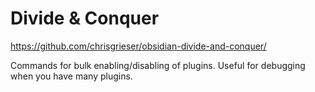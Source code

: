 # Divide & Conquer

https://github.com/chrisgrieser/obsidian-divide-and-conquer/

Commands for bulk enabling/disabling of plugins. Useful for debugging when you have many plugins.
